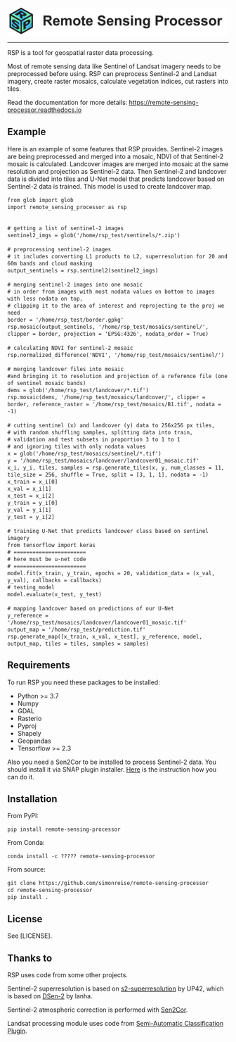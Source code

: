 
![image](logo_wide.png)

----
RSP is a tool for geospatial raster data processing.

Most of remote sensing data like Sentinel of Landsat imagery needs to be preprocessed before using. RSP can preprocess Sentinel-2 and Landsat imagery, create raster mosaics, calculate vegetation indices, cut rasters into tiles.

Read the documentation for more details: https://remote-sensing-processor.readthedocs.io

## Example

Here is an example of some features that RSP provides. Sentinel-2 images are being preprocessed and merged into a mosaic, NDVI of that Sentinel-2 mosaic is calculated. Landcover images are merged into mosaic at the same resolution and projection as Sentinel-2 data. Then Sentinel-2 and landcover data is divided into tiles and U-Net model that predicts landcover based on Sentinel-2 data is trained. This model is used to create landcover map. 
```
from glob import glob
import remote_sensing_processor as rsp


# getting a list of sentinel-2 images
sentinel2_imgs = glob('/home/rsp_test/sentinels/*.zip')

# preprocessing sentinel-2 images
# it includes converting L1 products to L2, superresolution for 20 and 60m bands and cloud masking
output_sentinels = rsp.sentinel2(sentinel2_imgs)

# merging sentinel-2 images into one mosaic 
# in order from images with most nodata values on bottom to images with less nodata on top,
# clipping it to the area of interest and reprojecting to the proj we need
border = '/home/rsp_test/border.gpkg'
rsp.mosaic(output_sentinels, '/home/rsp_test/mosaics/sentinel/', clipper = border, projection = 'EPSG:4326', nodata_order = True)

# calculating NDVI for sentinel-2 mosaic
rsp.normalized_difference('NDVI', '/home/rsp_test/mosaics/sentinel/')

# merging landcover files into mosaic 
#and bringing it to resolution and projection of a reference file (one of sentinel mosaic bands)
dems = glob('/home/rsp_test/landcover/*.tif')
rsp.mosaic(dems, '/home/rsp_test/mosaics/landcover/', clipper = border, reference_raster = '/home/rsp_test/mosaics/B1.tif', nodata = -1)

# cutting sentinel (x) and landcover (y) data to 256x256 px tiles, 
# with random shuffling samples, splitting data into train,
# validation and test subsets in proportion 3 to 1 to 1
# and ignoring tiles with only nodata values
x = glob('/home/rsp_test/mosaics/sentinel/*.tif')
y = '/home/rsp_test/mosaics/landcover/landcover01_mosaic.tif'
x_i, y_i, tiles, samples = rsp.generate_tiles(x, y, num_classes = 11, tile_size = 256, shuffle = True, split = [3, 1, 1], nodata = -1)
x_train = x_i[0]
x_val = x_i[1]
x_test = x_i[2]
y_train = y_i[0]
y_val = y_i[1]
y_test = y_i[2]

# training U-Net that predicts landcover class based on sentinel imagery
from tensorflow import keras
# =======================
# here must be u-net code
# =======================
model.fit(x_train, y_train, epochs = 20, validation_data = (x_val, y_val), callbacks = callbacks)
# testing_model
model.evaluate(x_test, y_test)

# mapping landcover based on predictions of our U-Net
y_reference = '/home/rsp_test/mosaics/landcover/landcover01_mosaic.tif'
output_map = '/home/rsp_test/prediction.tif'
rsp.generate_map([x_train, x_val, x_test], y_reference, model, output_map, tiles = tiles, samples = samples)
```

## Requirements
To run RSP you need these packages to be installed:
- Python >= 3.7
- Numpy
- GDAL
- Rasterio
- Pyproj
- Shapely
- Geopandas
- Tensorflow >= 2.3

Also you need a Sen2Cor to be installed to process Sentinel-2 data. You should install it via SNAP plugin installer. [Here](http://wiki.awf.forst.uni-goettingen.de/wiki/index.php/Installation_of_SNAP) is the instruction how you can do it.

## Installation

From PyPI:
```
pip install remote-sensing-processor
```
From Conda:
```
conda install -c ????? remote-sensing-processor
```
From source:
```
git clone https://github.com/simonreise/remote-sensing-processor
cd remote-sensing-processor
pip install .
```


## License
See [LICENSE]<LICENSE>.

## Thanks to
RSP uses code from some other projects.

Sentinel-2 superresolution is based on [s2-superresolution] by UP42, which is based on [DSen-2] by lanha.

Sentinel-2 atmospheric correction is performed with [Sen2Cor].

Landsat processing module uses code from [Semi-Automatic Classification Plugin](https://fromgistors.blogspot.com/p/semi-automatic-classification-plugin.html).



   [s2-superresolution]: <https://github.com/up42/s2-superresolution>
   [DSen-2]: <https://github.com/lanha/DSen2>
   [Sen2Cor]: <https://step.esa.int/main/snap-supported-plugins/sen2cor/>
   
   

